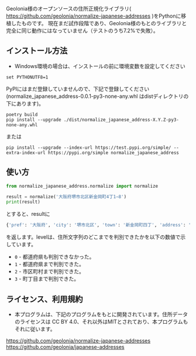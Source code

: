 
Geolonia様のオープンソースの住所正規化ライブラリ( https://github.com/geolonia/normalize-japanese-addresses )をPythonに移植したものです。
現在まだ試作段階であり、Geolonia様のもとのライブラリと完全に同じ動作にはなっていません（テストのうち7.2%で失敗）。

## インストール方法

- Windows環境の場合は、インストールの前に環境変数を設定してください
```
set PYTHONUTF8=1
```

PyPIにはまだ登録していませんので、下記で登録してください(normalize_japanese_address-0.0.1-py3-none-any.whl はdistディレクトリの下にあります)。
```
poetry build
pip install --upgrade ./dist/normalize_japanese_address-X.Y.Z-py3-none-any.whl  
```
または
```
pip install --upgrade --index-url https://test.pypi.org/simple/ --extra-index-url https://pypi.org/simple normalize_japanese_address
```

## 使い方
```python
from normalize_japanese_address.normalize import normalize

result = normalize('大阪府堺市北区新金岡町4丁1−8')
print(result)
```

とすると、resultに
```python
{'pref': '大阪府', 'city': '堺市北区', 'town': '新金岡町四丁', 'address': '1-8', 'level': 3}
```
を返します。levelは、住所文字列のどこまでを判別できたかを以下の数値で示しています。

* `0` - 都道府県も判別できなかった。
* `1` - 都道府県まで判別できた。
* `2` - 市区町村まで判別できた。
* `3` - 町丁目まで判別できた。

## ライセンス、利用規約
- 本プログラムは、下記のプログラムをもとに開発されています。住所データのライセンスは CC BY 4.0、それ以外はMITとされており、本プログラムもそれに従います。

https://github.com/geolonia/normalize-japanese-addresses
https://github.com/geolonia/japanese-addresses
